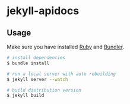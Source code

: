 # jekyll-apidocs

## Usage

Make sure you have installed [Ruby][ruby] and [Bundler][bundler].

~~~ bash
# install dependencies
$ bundle install

# run a local server with auto rebuilding
$ jekyll server --watch

# build distribution version
$ jekyll build
~~~

[ruby]: https://www.ruby-lang.org/
[bundler]: http://bundler.io/
